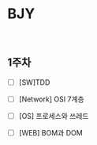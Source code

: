 # BJY

<br/>

## 1주차

- [ ] [SW]TDD

- [ ] [Network] OSI 7계층

- [ ] [OS] 프로세스와 쓰레드

- [ ] [WEB] BOM과 DOM

<br/>